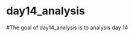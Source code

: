 
# day14_analysis

<!-- badges: start -->
<!-- badges: end -->

#The goal of day14_analysis is to analysis day 14


